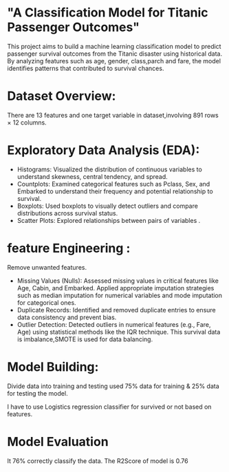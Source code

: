 # "A Classification Model for Titanic Passenger Outcomes"

  This project aims to build a machine learning classification model to predict passenger survival outcomes from the Titanic disaster using historical data. By analyzing features such as age, gender, class,parch and fare, the model identifies patterns that contributed to survival chances.
# Dataset Overview:

 There are 13 features and one target variable in dataset,involving 891 rows × 12 columns. 

# Exploratory Data Analysis (EDA):

- Histograms:
Visualized the distribution of continuous variables to understand skewness, central tendency, and spread.
- Countplots:
Examined categorical features such as Pclass, Sex, and Embarked to understand their frequency and potential relationship to survival.
- Boxplots:
Used boxplots to visually detect outliers and compare distributions across survival status.
- Scatter Plots:
Explored relationships between pairs of variables .

# feature Engineering :
Remove unwanted features. 
- Missing Values (Nulls):
Assessed missing values in critical features like Age, Cabin, and Embarked. Applied appropriate imputation strategies such as median imputation for numerical variables and mode imputation for categorical ones.
- Duplicate Records:
Identified and removed duplicate entries to ensure data consistency and prevent bias.
- Outlier Detection:
Detected outliers in numerical features (e.g., Fare, Age) using statistical methods like the IQR technique.
 This survival data is imbalance,SMOTE is used for data balancing.
# Model Building:
Divide data into training and testing used 75% data for training & 25% data for testing the model.

  I have to use Logistics regression classifier for survived or not based on features.
  
# Model Evaluation
  It 76% correctly classify  the data. 
The R2Score of model is 0.76 
